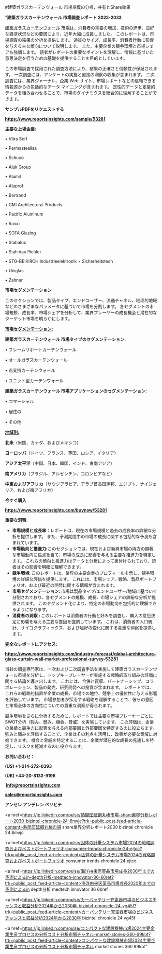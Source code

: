 #建築ガラスカーテンウォール 市場規模の分析、共有とShare効果

"<strong>建築ガラスカーテンウォール 市場調査レポート 2023-2032</strong>

<a href=https://www.reportsinsights.com/sample/53281>建築ガラスカーテンウォール 市場</a>は、消費者の需要の増加、技術の進歩、良好な経済状況などの要因により、近年大幅に成長しました。 このレポートは、市場調査の結果の分析を提供します。 通貨のサイズ、成長率、消費者行動に影響を与える主な傾向について説明します。 また、主要企業の競争環境と市場シェアも強調します。 読者がレポートの重要なポイントを理解し、情報に基づいた意思決定を行うための基礎を提供することを目的としています。

この市場調査で採用された調査方法により、結果の正確さと信頼性が保証されます。 一次調査には、アンケートの実施と直接の洞察の収集が含まれます。 二次調査には、業界ジャーナル、企業 Web サイト、市場レポートなどの信頼できる情報源からの包括的なデータ マイニングが含まれます。 定性的データと定量的データを組み合わせることで、市場のダイナミクスを総合的に理解することができます。

<strong><b>サンプルPDFをリクエストする</b></strong>

<a href=https://www.reportsinsights.com/sample/53281><strong><u>https://www.reportsinsights.com/sample/53281</u></strong></a>

<strong>主要な上場企業:</strong>

• Vitra Scrl

• Permasteelisa

• Schuco

• Aluk Group

• Alumil

• Aluprof

• Bertrand

• CMI Architectural Products

• Pacific Aluminum

• Raico

• SOTA Glazing

• Stabalux

• Stahlbau Pichler

• STG-BEIKIRCH Industrieelektronik + Sicherheitstech

• Uniglas

• Zahner

<strong>市場セグメンテーション</strong>

このセクションでは、製品タイプ、エンドユーザー、流通チャネル、地理的地域などのさまざまなパラメータに基づいて市場を分割します。 各セグメントの市場規模、成長率、市場シェアを分析して、業界プレーヤーの成長機会と潜在的なターゲット市場を明らかにします。

<strong><u>市場セグメンテーション</u></strong><strong><u>:</u></strong>

<strong>建築ガラスカーテンウォール 市場タイプのセグメンテーション:</strong>

• フレームサポートカーテンウォール

• オールガラスカーテンウォール

• 点支持カーテンウォール

• ユニット型カーテンウォール

<strong>建築ガラスカーテンウォール 市場アプリケーションのセグメンテーション:</strong>

• コマーシャル

• 居住の

• その他

<strong><u>地域別</u></strong><strong><u>:</u></strong>

<strong>北米</strong>（米国、カナダ、およびメキシコ）

<strong>ヨーロッパ</strong>（ドイツ、フランス、英国、ロシア、イタリア）

<strong>アジア太平洋</strong>（中国、日本、韓国、インド、東南アジア）

<strong>南アメリカ</strong>（ブラジル、アルゼンチン、コロンビアなど）

<strong>中東およびアフリカ</strong>（サウジアラビア、アラブ首長国連邦、エジプト、ナイジェリア、および南アフリカ）

<strong>今すぐ購入</strong>

<a href=https://www.reportsinsights.com/buynow/53281><strong><u>https://www.reportsinsights.com/buynow/53281</u></strong></a>

<strong>重要な洞察:</strong>
<ul>
  <li><strong>市場規模と成長率：</strong>レポートは、現在の市場規模と過去の成長率の詳細な分析を提供します。 また、予測期間中の市場の成長に関する包括的な予測も含まれています。</li>
  <li><strong>市場動向と推進力:</strong>このセクションでは、現在および新興市場の両方の顕著な市場動向に焦点を当て、市場の成長に影響を与える主要な推進力を特定します。 これらの傾向と推進力はデータと分析によって裏付けられており、読者はその影響を明確に理解できます。</li>
  <li><strong>競争環境</strong>: このレポートは、業界の主要企業のプロフィールを示し、競争環境の詳細な評価を提供します。 これには、市場シェア、戦略、製品ポートフォリオ、および最近の開発に関する情報が含まれます。</li>
  <li><strong>市場セグメンテーション: </strong>市場は製品タイプ/エンドユーザー/地域に基づいて分割されており、各セグメントの規模、成長、市場シェアの詳細な分析が提供されます。 このセグメント化により、特定の市場動向を包括的に理解できるようになります。</li>
  <li><strong>消費者の洞察 : </strong>このレポートは消費者の行動と好みを調査し、購入の意思決定に影響を与える主要な要因を強調しています。 これは、消費者の人口統計、サイコグラフィックス、および嗜好の変化に関する貴重な洞察を提供します。</li>
</ul>
<strong>完全なレポートにアクセス:</strong>

<a href=https://www.reportsinsights.com/industry-forecast/global-architecture-glass-curtain-wall-market-professional-survey-53281><strong><u><b>https://www.reportsinsights.com/industry-forecast/global-architecture-glass-curtain-wall-market-professional-survey-53281</b></u></strong></a>

当社の調査専門家は、一次および二次調査手法を実施して建築ガラスカーテンウォール市場を分析し、トップキープレーヤーが実施する戦略的取り組みの評価に関する結論を導き出します。 これには、合併と買収、パートナーシップ、コラボレーション、製品の発売、研究開発への投資が含まれます。 レポートでは、これらの戦略的措置が企業の成長、市場での地位、競争上の優位性に与える影響を評価しています。 市場参加者が採用する戦略を理解することで、彼らの意図と市場全体の方向性についての貴重な洞察が得られます。

競争環境をさらに分析するために、レポートでは主要な市場プレーヤーごとにSWOT分析（強み、弱み、機会、脅威）を実施しています。 この評価は、企業の業績と競争力に影響を与える内部要因と外部要因を特定するのに役立ちます。 強みと弱みを評価することで、企業はその利点を活用し、改善が必要な領域に対処できます。 機会と脅威を特定することは、企業が潜在的な成長の見通しを特定し、リスクを軽減するのに役立ちます。

<strong>お問い合わせ：</strong>

<strong>(US) +1-214-272-0393</strong>

<strong>(UK) +44-20-8133-9198</strong>

<strong> </strong><a href=info@reportsinsights.com><strong><u>info@reportsinsights.com</u></strong></a>

<a href=sales@reportsinsights.com><strong><u>sales@reportsinsights.com</u></strong></a>

<strong>アンセレ アンデレン ベリヒテ</strong>

<a href=https://jp.linkedin.com/pulse/熱間圧延鋼丸棒市場-share業界分析レポート2030-bizintel-chronicle-24-6mvjc?trk=public_post_feed-article-content>熱間圧延鋼丸棒市場 share業界分析レポート2030 bizintel chronicle 24 6mvjc</a>

<a href=https://jp.linkedin.com/pulse/固体の計量システム市場2024の戦略調査およびベストポートフォリオ-consumer-trends-chronicle-24-ejtcc?trk=public_post_feed-article-content>固体の計量システム市場2024の戦略調査およびベストポートフォリオ consumer trends chronicle 24 ejtcc</a>

<a href=https://jp.linkedin.com/pulse/海洋由来医薬品市場成長2030年までの予測によるin-depth分析-medtech-innovator-36-60ref?trk=public_post_feed-article-content>海洋由来医薬品市場成長2030年までの予測によるin depth分析 medtech innovator 36 60ref</a>

<a href=https://jp.linkedin.com/pulse/カーバッテリー充電器市場のビジネスチャンスと収益分析2024年から2030年-bizintel-chronicle-24-vg45f?trk=public_post_feed-article-content>カーバッテリー充電器市場のビジネスチャンスと収益分析2024年から2030年 bizintel chronicle 24 vg45f</a>

<a href=https://jp.linkedin.com/pulse/コンパクトな建設機械市場2024主要企業生産プロセスの分析コスト分析市場チャネル-market-stories-360-99kbf?trk=public_post_feed-article-content>コンパクトな建設機械市場2024主要企業生産プロセスの分析コスト分析市場チャネル market stories 360 99kbf</a>"

